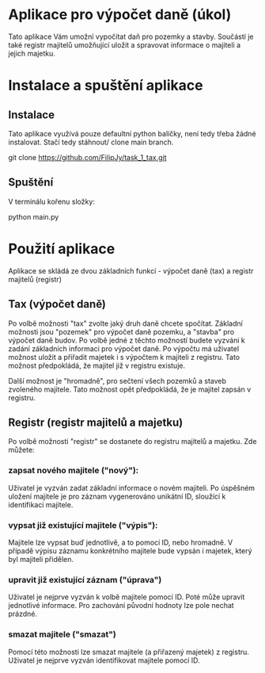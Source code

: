 # Aplikace pro výpočet daně (úkol)

Tato aplikace Vám umožní vypočítat daň pro pozemky a stavby. Součástí je také registr majitelů umožňující uložit a spravovat informace o majiteli a jejich majetku.

# Instalace a spuštění aplikace

## Instalace

Tato aplikace využívá pouze defaultní python balíčky, není tedy třeba žádné instalovat. Stačí tedy stáhnout/ clone main branch.

git clone https://github.com/FilipJy/task_1_tax.git

## Spuštění

V terminálu kořenu složky:

python main.py

# Použití aplikace

Aplikace se skládá ze dvou základních funkcí - výpočet daně (tax) a registr majitelů (registr)

## Tax (výpočet daně)

Po volbě možnosti "tax" zvolte jaký druh daně chcete spočítat. Základní možnosti jsou "pozemek" pro výpočet daně pozemku, a "stavba" pro výpočet daně budov. Po volbě jedné z těchto možností budete vyzváni k zadání základních informaci pro výpočet daně. Po výpočtu má uživatel možnost uložit a přiřadit majetek i s výpočtem k majiteli z registru. Tato možnost předpokládá, že majitel již v registru existuje.

Další možnost je "hromadně", pro sečtení všech pozemků a staveb zvoleného majitele. Tato možnost opět předpokládá, že je majitel zapsán v registru.

## Registr (registr majitelů a majetku)

Po volbě možnosti "registr" se dostanete do registru majitelů a majetku. Zde můžete:

 ### zapsat nového majitele ("nový"):
 Uživatel je vyzván zadat základní informace o novém majiteli. Po úspěšném uložení majitele je pro záznam vygenerováno unikátní ID, sloužící k identifikaci majitele.

 ### vypsat již existující majitele ("výpis"):
 Majitele lze vypsat buď jednotlivě, a to pomocí ID, nebo hromadně.
 V případě výpisu záznamu konkrétního majitele bude vypsán i majetek, který byl majiteli přidělen.

 ### upravit již existující záznam ("úprava")
 Uživatel je nejprve vyzván k volbě majitele pomocí ID. Poté může upravit jednotlivé informace. Pro zachování původní hodnoty lze pole nechat prázdné.

 ### smazat majitele ("smazat")
Pomocí této možnosti lze smazat majitele (a přiřazený majetek) z registru. Uživatel je nejprve vyzván identifikovat majitele pomocí ID.
 
 
 
 
